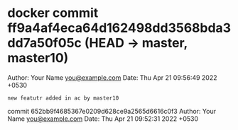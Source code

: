 # docker commit ff9a4af4eca64d162498dd3568bda3dd7a50f05c (HEAD -> master, master10)
Author: Your Name <you@example.com>
Date:   Thu Apr 21 09:56:49 2022 +0530

    new featutr added in ac by master10

commit 652bb9f4685367e0209d628ce9a2565d6616c0f3
Author: Your Name <you@example.com>
Date:   Thu Apr 21 09:52:31 2022 +0530
